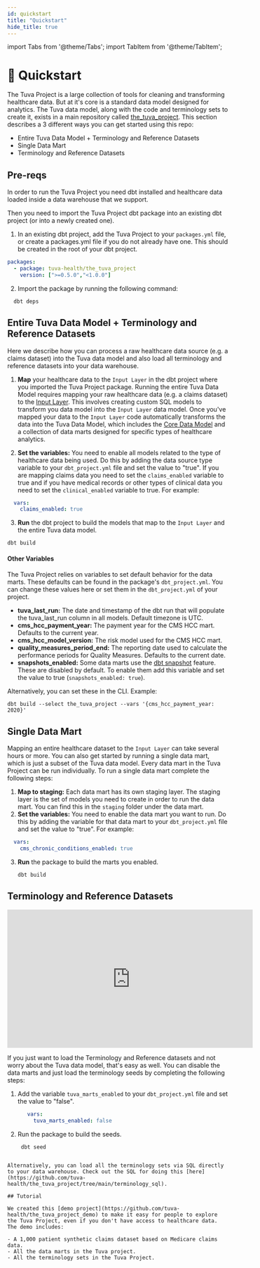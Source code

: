 ```yaml
---
id: quickstart
title: "Quickstart"
hide_title: true
---
```


import Tabs from '@theme/Tabs';
import TabItem from '@theme/TabItem';

# 🏁 Quickstart

The Tuva Project is a large collection of tools for cleaning and transforming healthcare data.  But at it's core is a standard data model designed for analytics.  The Tuva data model, along with the code and terminology sets to create it, exists in a main repository called [the_tuva_project](https://github.com/tuva-health/the_tuva_project).  This section describes a 3 different ways you can get started using this repo:

- Entire Tuva Data Model + Terminology and Reference Datasets
- Single Data Mart
- Terminology and Reference Datasets

## Pre-reqs

In order to run the Tuva Project you need dbt installed and healthcare data loaded inside a data warehouse that we support.

Then you need to import the Tuva Project dbt package into an existing dbt project (or into a newly created one).

1. In an existing dbt project, add the Tuva Project to your `packages.yml` file, or create a packages.yml file if you 
do not already have one. This should be created in the root of your dbt project.
```yml
packages:
  - package: tuva-health/the_tuva_project
    version: [">=0.5.0","<1.0.0"]
```
2. Import the package by running the following command:
```console
  dbt deps
```

## Entire Tuva Data Model + Terminology and Reference Datasets

Here we describe how you can process a raw healthcare data source (e.g. a claims dataset) into the Tuva data model and also load all terminology and reference datasets into your data warehouse.

1. **Map** your healthcare data to the `Input Layer` in the dbt project where you imported the Tuva Project package.  Running the entire Tuva Data Model requires mapping your raw healthcare data (e.g. a claims dataset) to the [Input Layer](https://thetuvaproject.com/data-dictionaries/input-layer).  This involves creating custom SQL models to transform you data model into the `Input Layer` data model.  Once you've mapped your data to the `Input Layer` code automatically transforms the data into the Tuva Data Model, which includes the [Core Data Model](https://thetuvaproject.com/data-dictionaries/core) and a collection of data marts designed for specific types of healthcare analytics.

2. **Set the variables:** You need to enable all models related to the type of healthcare data being used. Do this by adding the data source type variable to your `dbt_project.yml` file and set the value to "true".  If you are mapping claims data you need to set the `claims_enabled` variable to true and if you have medical records or other types of clinical data you need to set the `clinical_enabled` variable to true.  For example:
  ```yml
    vars:
      claims_enabled: true
  ```

3. **Run** the dbt project to build the models that map to the `Input Layer` and the entire Tuva data model.
  ```console
  dbt build
  ```

#### Other Variables
The Tuva Project relies on variables to set default behavior for the data marts.
These defaults can be found in the package's `dbt_project.yml`.
You can change these values here or set them in the `dbt_project.yml` of your project.

* **tuva_last_run:** The date and timestamp of the dbt run that will populate 
  the tuva_last_run column in all models. Default timezone is UTC.
* **cms_hcc_payment_year:** The payment year for the CMS HCC mart. Defaults to 
  the current year.
* **cms_hcc_model_version:** The risk model used for the CMS HCC mart.
* **quality_measures_period_end:** The reporting date used to calculate the 
  performance periods for Quality Measures. Defaults to the current date.
* **snapshots_enabled:** Some data marts use the [dbt snapshot](https://docs.getdbt.com/docs/build/snapshots)
  feature. These are disabled by default. To enable them add this variable and 
  set the value to true (`snapshots_enabled: true`).

Alternatively, you can set these in the CLI. Example:
```console
dbt build --select the_tuva_project --vars '{cms_hcc_payment_year: 2020}'
```

## Single Data Mart

Mapping an entire healthcare dataset to the `Input Layer` can take several hours or more.  You can also get started by running a single data mart, which is just a subset of the Tuva data model.  Every data mart in the Tuva Project can be run individually.  To run a single data mart complete the following steps:

1. **Map to staging:** Each data mart has its own staging layer.  The staging layer is the set of models you need to create in order to run the data mart.  You can find this in the `staging` folder under the data mart.
2. **Set the variables:** You need to enable the data mart you want to run.  Do this by adding the variable for that data mart to your `dbt_project.yml` file and set the value to "true".  For example: 
  ```yml
    vars:
      cms_chronic_conditions_enabled: true
  ```
3. **Run** the package to build the marts you enabled.
    ```console
    dbt build
    ```

## Terminology and Reference Datasets

<iframe width="560" height="315" src="https://www.youtube.com/embed/oJyuJ4XFYNI?si=2OqvRdcL9D9itUrB" title="YouTube video player" frameborder="0" allow="accelerometer; autoplay; clipboard-write; encrypted-media; gyroscope; picture-in-picture; web-share" allowfullscreen="true"></iframe>

If you just want to load the Terminology and Reference datasets and not worry about the Tuva data model, that's easy as well.  You can disable the data marts and just load the terminology seeds by completing 
the following steps:

1. Add the variable `tuva_marts_enabled` to your `dbt_project.yml` file and set the value to "false".
   ```yml
      vars:
        tuva_marts_enabled: false
   ```
2. Run the package to build the seeds.
   ```console
    dbt seed 
  ```

Alternatively, you can load all the terminology sets via SQL directly to your data warehouse. Check out the SQL for doing this [here](https://github.com/tuva-health/the_tuva_project/tree/main/terminology_sql).

## Tutorial

We created this [demo project](https://github.com/tuva-health/the_tuva_project_demo) to make it easy for people to explore the Tuva Project, even if you don't have access to healthcare data.  The demo includes:

- A 1,000 patient synthetic claims dataset based on Medicare claims data.
- All the data marts in the Tuva project.
- All the terminology sets in the Tuva Project.